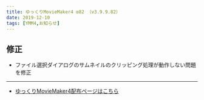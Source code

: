 ```yaml
---
title: ゆっくりMovieMaker4 α82 （v3.9.9.82）
date: 2019-12-10
tags: [YMM4,お知らせ]
---
```

## 修正
- ファイル選択ダイアログのサムネイルのクリッピング処理が動作しない問題を修正

---

- [ゆっくりMovieMaker4配布ページはこちら](../index.md)